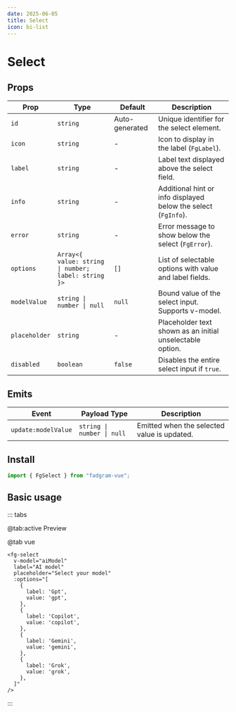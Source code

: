 ```yaml
---
date: 2025-06-05
title: Select
icon: bi-list
---
```


<script setup lang="ts">
    import { ref } from 'vue';
    const aiModel = ref('');
    const options = ref([
        {
            label: 'Gpt',
            value: 'gpt',
        },
        {
            label:'Copilot',
            value: 'copilot',
        },
        {
            label: 'Gemini',
            value: 'gemini'
        },
        {
            label: 'Grok',
            value: 'grok',
        },
    ]);

    
</script>

# Select

## Props

| Prop          | Type                                                | Default        | Description                                                    |
| ------------- | --------------------------------------------------- | -------------- | -------------------------------------------------------------- |
| `id`          | `string`                                            | Auto-generated | Unique identifier for the select element.                      |
| `icon`        | `string`                                            | -              | Icon to display in the label (`FgLabel`).                      |
| `label`       | `string`                                            | -              | Label text displayed above the select field.                   |
| `info`        | `string`                                            | -              | Additional hint or info displayed below the select (`FgInfo`). |
| `error`       | `string`                                            | -              | Error message to show below the select (`FgError`).            |
| `options`     | `Array<{ value: string \| number; label: string }>` | `[]`           | List of selectable options with value and label fields.        |
| `modelValue`  | `string \| number \| null`                          | `null`         | Bound value of the select input. Supports v-model.             |
| `placeholder` | `string`                                            | -              | Placeholder text shown as an initial unselectable option.      |
| `disabled`    | `boolean`                                           | `false`        | Disables the entire select input if `true`.                    |

## Emits

| Event               | Payload Type               | Description                                 |
| ------------------- | -------------------------- | ------------------------------------------- |
| `update:modelValue` | `string \| number \| null` | Emitted when the selected value is updated. |

## Install

```ts
import { FgSelect } from "fadgram-vue";
```

## Basic usage

::: tabs

@tab:active Preview

<fg-select v-model="aiModel" label="AI model" placeholder="Select your model" :options="options"/>

@tab vue

```vue
<fg-select
  v-model="aiModel"
  label="AI model"
  placeholder="Select your model"
  :options="[
    {
      label: 'Gpt',
      value: 'gpt',
    },
    {
      label: 'Copilot',
      value: 'copilot',
    },
    {
      label: 'Gemini',
      value: 'gemini',
    },
    {
      label: 'Grok',
      value: 'grok',
    },
  ]"
/>
```

:::
